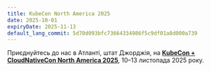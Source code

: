```yaml
---
title: KubeCon North America 2025
date: 2025-10-01
expiryDate: 2025-11-13
default_lang_commit: 5d70d093bfc73664334986f5c9df01a0d000a739
---
```


<i class="fas fa-bullhorn"></i> Приєднуйтесь до нас в Атланті, штат Джорджія, на [**KubeCon + CloudNativeCon North America 2025**][blog], 10–13 листопада 2025 року.

[blog]: /blog/2025/kubecon-na/
